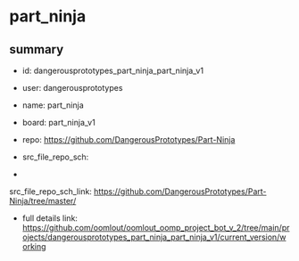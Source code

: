 # part_ninja
 
## summary 
* id: dangerousprototypes_part_ninja_part_ninja_v1
* user: dangerousprototypes
* name: part_ninja
* board: part_ninja_v1
* repo: https://github.com/DangerousPrototypes/Part-Ninja



* src_file_repo_sch: 
*
 src_file_repo_sch_link: https://github.com/DangerousPrototypes/Part-Ninja/tree/master/
* full details link: https://github.com/oomlout/oomlout_oomp_project_bot_v_2/tree/main/projects/dangerousprototypes_part_ninja_part_ninja_v1/current_version/working  






